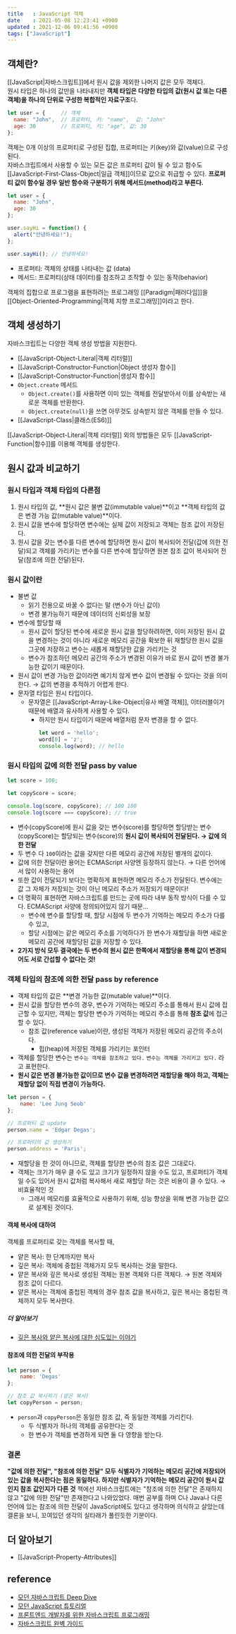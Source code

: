 ```yaml
---
title   : JavaScript 객체
date    : 2021-05-08 12:23:41 +0900
updated : 2021-12-06 09:41:56 +0900
tags: ["JavaScript"]
---
```


## 객체란?  
[[JavaScript|자바스크립트]]에서 원시 값을 제외한 나머지 값은 모두 객체다.  
원시 타입은 하나의 값만을 나타내지만 **객체 타입은 다양한 타입의 값(원시 값 또는 다른 객체)을 하나의 단위로 구성한 복합적인 자료구조**다.   

```javascript
let user = {     // 객체
  name: "John",  // 프로퍼티, 키: "name",  값: "John" 
  age: 30        // 프로퍼티, 키: "age", 값: 30
};
```
객체는 0개 이상의 프로퍼티로 구성된 집합, 프로퍼티는 키(key)와 값(value)으로 구성된다.    
자바스크립트에서 사용할 수 있는 모든 값은 프로퍼티 값이 될 수 있고 함수도 [[JavaScript-First-Class-Object|일급 객체]]이므로 값으로 취급할 수 있다. **프로퍼티 값이 함수일 경우 일반 함수와 구분하기 위해 메서드(method)라고 부른다.**

```javascript
let user = {
  name: "John",
  age: 30
};

user.sayHi = function() {
  alert("안녕하세요!");
};

user.sayHi(); // 안녕하세요!
```
- 프로퍼티: 객체의 상태를 나타내는 값 (data)
- 메서드: 프로퍼티(상태 데이터)를 참조하고 조작할 수 있는 동작(behavior)  

객체의 집합으로 프로그램을 표현하려는 프로그래밍 [[Paradigm|패러다임]]을 [[Object-Oriented-Programming|객체 지향 프로그래밍]]이라고 한다. 

## 객체 생성하기 
자바스크립트는 다양한 객체 생성 방법을 지원한다. 
- [[JavaScript-Object-Literal|객체 리터럴]]
- [[JavaScript-Constructor-Function|Object 생성자 함수]]
- [[JavaScript-Constructor-Function|생성자 함수]]
- `Object.create` 메서드
	- `Object.create()`를 사용하면 이미 있는 객체를 전달받아서 이를 상속받는 새로운 객체를 반환한다. 
	- `Object.create(null)`을 쓰면 아무것도 상속받지 않은 객체를 만들 수 있다.
- [[JavaScript-Class|클래스(ES6)]]

[[JavaScript-Object-Literal|객체 리터럴]] 외의 방법들은 모두 [[JavaScript-Function|함수]]를 이용해 객체를 생성한다.  

## 원시 값과 비교하기 
### 원시 타입과 객체 타입의 다른점 
1. 원시 타입의 값, **원시 값은 불변 값(immutable value)**이고 **객체 타입의 값은 변경 가능 값(mutable value)**이다. 
2. 원시 값을 변수에 할당하면 변수에는 실제 값이 저장되고 객체는 참조 값이 저장된다.
3. 원시 값을 갖는 변수를 다른 변수에 할당하면 원시 값이 복사되어 전달(값에 의한 전달)되고 객체를 가리키는 변수를 다른 변수에 할당하면 원본 참조 값이 복사되어 전달(참조에 의한 전달)된다.  

### 원시 값이란 
- 불변 값
	- 읽기 전용으로 바꿀 수 없다는 말 (변수가 아닌 값이)
	- 변경 불가능하기 때문에 데이터의 신뢰성을 보장 
- 변수에 할당할 때 
	- 원시 값이 할당된 변수에 새로운 원시 값을 할당하려하면, 이미 저장된 원시 값을 변경하는 것이 아니라 새로운 메모리 공간을 확보한 뒤 재할당한 원시 값을 그곳에 저장하고 변수는 새롭게 재할당한 값을 가리키는 것 
	- 변수가 참조하던 메모리 공간의 주소가 변경된 이유가 바로 원시 값이 변경 불가능한 값이기 때문이다. 
- 원시 값이 변경 가능한 값이라면 예기치 않게 변수 값이 변경될 수 있다는 것을 의미한다. → 값의 변경을 추적하기 어렵게 한다.  
- 문자열 타입은 원시 타입이다. 
	- 문자열은 [[JavaScript-Array-Like-Object|유사 배열 객체]], 이터러블이기 때문에 배열과 유사하게 사용할 수 있다. 
		- 하지만 원시 타입이기 때문에 배열처럼 문자 변경을 할 수 없다. 
			```javascript
			let word = 'hello';
			word[0] = 'z';
			console.log(word); // hello 
			```

### 원시 타입의 값에 의한 전달 pass by value 
```javascript
let score = 100;

let copyScore = score; 

console.log(score, copyScore); // 100 100
console.log(score === copyScore); // true 
```
- 변수(copyScore)에 원시 값을 갖는 변수(score)를 할당하면 할당받는 변수(copyScore)는 할당되는 변수(score)의 **원시 값이 복사되어 전달된다. → 값에 의한 전달** 
- 두 변수 다 `100`이라는 값을 갖지만 다른 메모리 공간에 저장된 별개의 값이다. 
- 값에 의한 전달이란 용어는 ECMAScript 사양엔 등장하지 않는다. → 다른 언어에서 많이 사용하는 용어 
- 또한 값이 전달되기 보다는 명확하게 표현하면 메모리 주소가 전달된다. 변수에는 값 그 자체가 저장되는 것이 아닌 메모리 주소가 저장되기 때문이다!  
- 더 명확히 표현하면 자바스크립트를 만드는 곳에 따라 내부 동작 방식이 다를 수 있다. ECMAScript 사양에 정의되어있지 않기 때문...
	- 변수에 변수를 할당할 때, 할당 시점에 두 변수가 기억하는 메모리 주소가 다를 수 있고,
	- 할당 시점에는 같은 메모리 주소를 기억하다가 한 변수가 재할당을 하면 새로운 메모리 공간에 재할당된 값을 저장할 수 있다.   
- **2가지 방식  모두 결국에는 두 변수의 원시 값은 한쪽에서 재할당을 통해 값이 변경되어도 서로 간섭할 수 없다는 것!**  

### 객체 타입의 참조에 의한 전달 pass by reference  
- 객체 타입의 값은 **변경 가능한 값(mutable value)**이다.  
- 원시 값을 할당한 변수의 경우, 변수가 기억하는 메모리 주소를 통해서 원시 값에 접근할 수 있지만, 객체는 할당한 변수가 기억하는 메모리 주소를 통해 **참조 값**에 접근할 수 있다.  
	- 참조 값(reference value)이란, 생성된 객체가 저장된 메모리 공간의 주소이다.  	
		- 힙(heap)에 저장된 객체를 가리키는 포인터 
- 객체를 할당한 변수는 `변수는 객체를 참조하고 있다.` `변수는 객체를 가리키고 있다.` 라고 표현한다.  
- **원시 값은 변경 불가능한 값이므로 변수 값을 변경하려면 재할당을 해야 하고, 객체는 재할당 없이 직접 변경이 가능하다.**
```javascript
let person = {
	name: 'Lee Jung Seob'
};

// 프로퍼티 값 update
person.name = 'Edgar Degas';

// 프로퍼티의 값 생성하기
person.address = 'Paris';
```
- 재할당을 한 것이 아니므로, 객체를 할당한 변수의 참조 값은 그대로다.  
- 객체는 크기가 매우 클 수도 있고 크기가 일정하지 않을 수도 있고, 프로퍼티가 객체일 수도 있어서 원시 값처럼 복사해서 새로 재할당 하는 것은 비용이 클 수 있다. → 비효율적인 것 
	- 그래서 메모리를 효율적으로 사용하기 위해, 성능 향상을 위해 변경 가능한 값으로 설계된 것이다.  

#### 객체 복사에 대하여 
객체를 프로퍼티로 갖는 객체를 복사할 때, 
- 얕은 복사: 한 단계까지만 복사
- 깊은 복사: 객체에  중첩된 객체가지 모두 복사하는 것을 말한다. 
- 얕은 복사와 깊은 복사로 생성된 객체는 원본 객체와 다른 객체다. → 원본 객체와 참조 값이 다르다.  
- 얕은 복사는 객체에 중첩된 객체의 경우 참조 값을 복사하고, 깊은 복사는 중첩된 객체까지 모두 복사한다.

##### 더 알아보기 
- [깊은 복사와 얕은 복사에 대한 심도있는 이야기](https://medium.com/watcha/%EA%B9%8A%EC%9D%80-%EB%B3%B5%EC%82%AC%EC%99%80-%EC%96%95%EC%9D%80-%EB%B3%B5%EC%82%AC%EC%97%90-%EB%8C%80%ED%95%9C-%EC%8B%AC%EB%8F%84%EC%9E%88%EB%8A%94-%EC%9D%B4%EC%95%BC%EA%B8%B0-2f7d797e008a)

#### 참조에 의한 전달의 부작용 
```javascript
let person = {
    name: 'Degas'
};

// 참조 값 복사하기 (얕은 복사)
let copyPerson = person; 
```  
- `person`과 `copyPerson`은 동일한 참조 값, 즉 동일한 객체를 가리킨다. 
	- 두 식별자가 하나의 객체를 공유한다는 것 
	- 한 변수가 객체를 변경하게 되면 둘 다 영향을 받는다.  

### 결론
**"값에 의한 전달", "참조에 의한 전달" 모두 식별자가 기억하는 메모리 공간에 저장되어 있는 값을 복사한다는 점은 동일하다. 하지만 식별자가 기억하는 메모리 공간이 원시 값인지 참조 값인지가 다른 것** 
책에선 자바스크립트에는 "참조에 의한 전달"은 존재하지 않고 "값에 의한 전달"만 존재한다고 나와있었다. 매번 공부를 하며 C나 Java나 다른 언어에 있는 참조에 의한 전달이 JavaScript에도 있다고 생각하며 의식하고 살았는데 결론을 보니, 꼬여있던 생각의 실타래가 풀린듯한 기분이다. 

## 더 알아보기
- [[JavaScript-Property-Attributes]]

## reference
- [모던 자바스크립트 Deep Dive](http://www.kyobobook.co.kr/product/detailViewKor.laf?ejkGb=KOR&mallGb=KOR&barcode=9791158392239&orderClick=LEa&Kc=)
- [모던 JavaScript 튜토리얼](https://ko.javascript.info/)
- [프론트엔드 개발자를 위한 자바스크립트 프로그래밍](http://www.kyobobook.co.kr/product/detailViewKor.laf?ejkGb=KOR&mallGb=KOR&barcode=9788966260768&orderClick=LAG&Kc=) 
- [자바스크립트 완벽 가이드](http://www.kyobobook.co.kr/product/detailViewKor.laf?ejkGb=KOR&mallGb=KOR&barcode=9788966261796&orderClick=LAG&Kc=)
